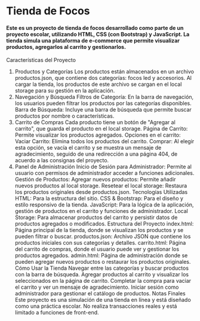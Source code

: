 # Tienda de Focos
#### Este es un proyecto de tienda de focos desarrollado como parte de un proyecto escolar, utilizando HTML, CSS (con Bootstrap) y JavaScript. La tienda simula una plataforma de e-commerce que permite visualizar productos, agregarlos al carrito y gestionarlos.

Características del Proyecto
1. Productos y Categorías
Los productos están almacenados en un archivo productos.json, que contiene dos categorías: focos led y accesorios.
Al cargar la tienda, los productos de este archivo se cargan en el local storage para su gestión en la aplicación.
2. Navegación y Búsqueda
Filtros de Categoría: En la barra de navegación, los usuarios pueden filtrar los productos por las categorías disponibles.
Barra de Búsqueda: Incluye una barra de búsqueda que permite buscar productos por nombre o características.
3. Carrito de Compras
Cada producto tiene un botón de "Agregar al carrito", que guarda el producto en el local storage.
Página de Carrito: Permite visualizar los productos agregados.
Opciones en el carrito:
Vaciar Carrito: Elimina todos los productos del carrito.
Comprar: Al elegir esta opción, se vacía el carrito y se muestra un mensaje de agradecimiento, seguido de una redirección a una página 404, de acuerdo a las consignas del proyecto.
4. Panel de Administración
Inicio de Sesión para Administrador: Permite al usuario con permisos de administrador acceder a funciones adicionales.
Gestión de Productos:
Agregar nuevos productos: Permite añadir nuevos productos al local storage.
Resetear el local storage: Restaura los productos originales desde productos.json.
Tecnologías Utilizadas
HTML: Para la estructura del sitio.
CSS & Bootstrap: Para el diseño y estilo responsivo de la tienda.
JavaScript: Para la lógica de la aplicación, gestión de productos en el carrito y funciones de administrador.
Local Storage: Para almacenar productos del carrito y persistir datos de productos agregados o modificados.
Estructura del Proyecto
index.html: Página principal de la tienda, donde se visualizan los productos y se pueden filtrar o buscar.
productos.json: Archivo JSON que contiene los productos iniciales con sus categorías y detalles.
carrito.html: Página del carrito de compras, donde el usuario puede ver y gestionar los productos agregados.
admin.html: Página de administración donde se pueden agregar nuevos productos o restaurar los productos originales.
Cómo Usar la Tienda
Navegar entre las categorías y buscar productos con la barra de búsqueda.
Agregar productos al carrito y visualizar los seleccionados en la página de carrito.
Completar la compra para vaciar el carrito y ver un mensaje de agradecimiento.
Iniciar sesión como administrador para gestionar el catálogo de productos.
Notas Finales
Este proyecto es una simulación de una tienda en línea y está diseñado como una práctica escolar. No realiza transacciones reales y está limitado a funciones de front-end.
